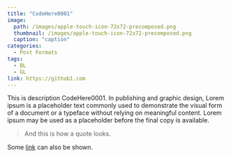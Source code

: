 ```yaml
---
title: "CodeHere0001"
image: 
  path: /images/apple-touch-icon-72x72-precomposed.png
  thumbnail: /images/apple-touch-icon-72x72-precomposed.png
  caption: "caption"
categories:
  - Post Formats
tags:
  - BL
  - GL
link: https://github1.com
---
```


This is description CodeHere0001. In publishing and graphic design, Lorem ipsum is a placeholder text commonly used to demonstrate the visual form of a document or a typeface without relying on meaningful content. Lorem ipsum may be used as a placeholder before the final copy is available.

> And this is how a quote looks.

Some [link](#) can also be shown.